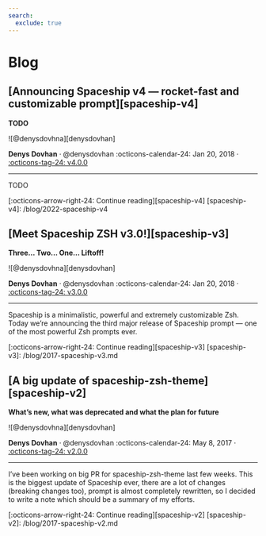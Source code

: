 ```yaml
---
search:
  exclude: true
---
```


# Blog

## [Announcing Spaceship v4 — rocket-fast and customizable prompt][spaceship-v4]

**TODO**

<!-- TODO: Update tags and date -->
<aside class="mdx-author" markdown>
  ![@denysdovhna][denysdovhan]

  <span>__Denys Dovhan__ · @denysdovhan</span>
  <span>
  :octicons-calendar-24: Jan 20, 2018 ·
  [:octicons-tag-24: v4.0.0](https://github.com/spaceship-prompt/spaceship-prompt/tree/v4.0.0)
  </span>
</aside>

---

TODO

[:octicons-arrow-right-24: Continue reading][spaceship-v4]
[spaceship-v4]: /blog/2022-spaceship-v4

## [Meet Spaceship ZSH v3.0!][spaceship-v3]

**Three… Two… One… Liftoff!**

<aside class="mdx-author" markdown>
  ![@denysdovhna][denysdovhan]

  <span>__Denys Dovhan__ · @denysdovhan</span>
  <span>
  :octicons-calendar-24: Jan 20, 2018 ·
  [:octicons-tag-24: v3.0.0](https://github.com/spaceship-prompt/spaceship-prompt/tree/v3.0.0)
  </span>
</aside>

---

Spaceship is a minimalistic, powerful and extremely customizable Zsh. Today we’re announcing the third major release of Spaceship prompt — one of the most powerful Zsh prompts ever.

[:octicons-arrow-right-24: Continue reading][spaceship-v3]
[spaceship-v3]: /blog/2017-spaceship-v3.md

## [A big update of spaceship-zsh-theme][spaceship-v2]

**What’s new, what was deprecated and what the plan for future**

<aside class="mdx-author" markdown>
  ![@denysdovhna][denysdovhan]

  <span>__Denys Dovhan__ · @denysdovhan</span>
  <span>
  :octicons-calendar-24: May 8, 2017 ·
  [:octicons-tag-24: v2.0.0](https://github.com/spaceship-prompt/spaceship-prompt/tree/v2.0.0)
  </span>
</aside>

---

I’ve been working on big PR for spaceship-zsh-theme last few weeks. This is the biggest update of Spaceship ever, there are a lot of changes (breaking changes too), prompt is almost completely rewritten, so I decided to write a note which should be a summary of my efforts.

[:octicons-arrow-right-24: Continue reading][spaceship-v2]
[spaceship-v2]: /blog/2017-spaceship-v2.md

<!-- Common References -->

[denysdovhan]: https://unavatar.io/denysdovhan
